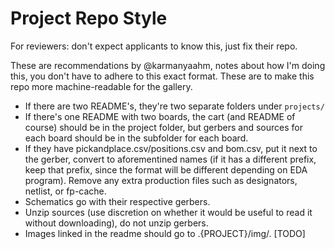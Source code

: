 # Project Repo Style

For reviewers: don't expect applicants to know this, just fix their repo.

These are recommendations by @karmanyaahm, notes about how I'm doing this, you don't have to adhere to this exact format. These are to make this repo more machine-readable for the gallery.

- If there are two README's, they're two separate folders under `projects/`
- If there's one README with two boards, the cart (and README of course) should be in the project folder, but gerbers and sources for each board should be in the subfolder for each board.
- If they have pickandplace.csv/positions.csv and bom.csv, put it next to the gerber, convert to aforementined names (if it has a different prefix, keep that prefix, since the format will be different depending on EDA program). Remove any extra production files such as designators, netlist, or fp-cache.
- Schematics go with their respective gerbers.
- Unzip sources (use discretion on whether it would be useful to read it without downloading), do not unzip gerbers.
- Images linked in the readme should go to .{PROJECT}/img/. [TODO]
